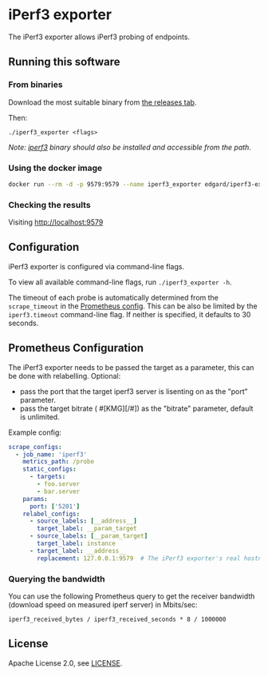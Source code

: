 # iPerf3 exporter

The iPerf3 exporter allows iPerf3 probing of endpoints.

## Running this software

### From binaries

Download the most suitable binary from [the releases tab](https://github.com/edgard/iperf3_exporter/releases).

Then:

    ./iperf3_exporter <flags>

*Note: [iperf3](https://iperf.fr/) binary should also be installed and accessible from the path.*

### Using the docker image

```bash
docker run --rm -d -p 9579:9579 --name iperf3_exporter edgard/iperf3-exporter:latest
```

### Checking the results

Visiting [http://localhost:9579](http://localhost:9579)

## Configuration

iPerf3 exporter is configured via command-line flags.

To view all available command-line flags, run `./iperf3_exporter -h`.

The timeout of each probe is automatically determined from the `scrape_timeout` in the [Prometheus config](https://prometheus.io/docs/operating/configuration/#configuration-file).
This can be also be limited by the `iperf3.timeout` command-line flag. If neither is specified, it defaults to 30 seconds.

## Prometheus Configuration

The iPerf3 exporter needs to be passed the target as a parameter, this can be done with relabelling.
Optional: 
  - pass the port that the target iperf3 server is lisenting on as the "port" parameter.
  - pass the target bitrate ( #[KMG][/#]) as the "bitrate" parameter, default is unlimited.

Example config:
```yml
scrape_configs:
  - job_name: 'iperf3'
    metrics_path: /probe
    static_configs:
      - targets:
        - foo.server
        - bar.server
    params:
      port: ['5201']
    relabel_configs:
      - source_labels: [__address__]
        target_label: __param_target
      - source_labels: [__param_target]
        target_label: instance
      - target_label: __address__
        replacement: 127.0.0.1:9579  # The iPerf3 exporter's real hostname:port.
```

### Querying the bandwidth

You can use the following Prometheus query to get the receiver bandwidth (download speed on measured iperf server) in Mbits/sec:

```
iperf3_received_bytes / iperf3_received_seconds * 8 / 1000000
```

## License

Apache License 2.0, see [LICENSE](https://github.com/edgard/iperf3_exporter/blob/master/LICENSE).
